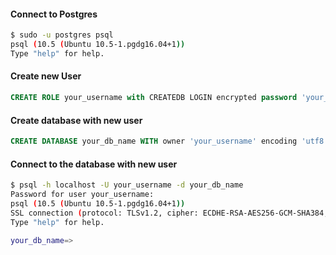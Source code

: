 #### Connect to Postgres
```bash
$ sudo -u postgres psql
psql (10.5 (Ubuntu 10.5-1.pgdg16.04+1))                                                               
Type "help" for help.                                                       

```

#### Create new User
```sql
CREATE ROLE your_username with CREATEDB LOGIN encrypted password 'your_password';
```

#### Create database with new user
```sql
CREATE DATABASE your_db_name WITH owner 'your_username' encoding 'utf8';
```

#### Connect to the database with new user
```bash
$ psql -h localhost -U your_username -d your_db_name
Password for user your_username:
psql (10.5 (Ubuntu 10.5-1.pgdg16.04+1))
SSL connection (protocol: TLSv1.2, cipher: ECDHE-RSA-AES256-GCM-SHA384, bits: 256, compression: off)
Type "help" for help.

your_db_name=> 
```

